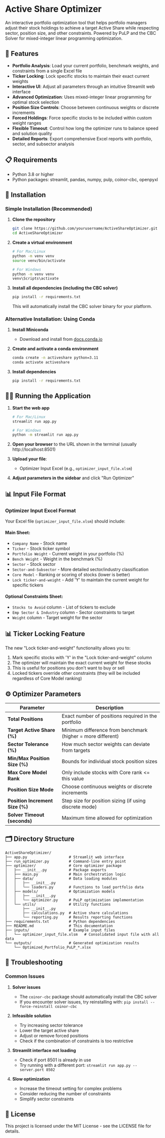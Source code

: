 # Active Share Optimizer

An interactive portfolio optimization tool that helps portfolio managers adjust their stock holdings to achieve a target Active Share while respecting sector, position size, and other constraints. Powered by PuLP and the CBC Solver for mixed-integer linear programming optimization.

## 🌟 Features

- **Portfolio Analysis**: Load your current portfolio, benchmark weights, and constraints from a single Excel file
- **Ticker Locking**: Lock specific stocks to maintain their exact current weights
- **Interactive UI**: Adjust all parameters through an intuitive Streamlit web interface
- **Advanced Optimization**: Uses mixed-integer linear programming for optimal stock selection
- **Position Size Controls**: Choose between continuous weights or discrete increments
- **Forced Holdings**: Force specific stocks to be included within custom weight ranges
- **Flexible Timeout**: Control how long the optimizer runs to balance speed and solution quality
- **Detailed Reports**: Export comprehensive Excel reports with portfolio, sector, and subsector analysis

## 📋 Requirements

- Python 3.8 or higher
- Python packages: streamlit, pandas, numpy, pulp, coinor-cbc, openpyxl

## 🚀 Installation

### Simple Installation (Recommended)

1. **Clone the repository**
   ```bash
   git clone https://github.com/yourusername/ActiveShareOptimizer.git
   cd ActiveShareOptimizer
   ```

2. **Create a virtual environment**
   ```bash
   # For Mac/Linux
   python -m venv venv
   source venv/bin/activate
   
   # For Windows
   python -m venv venv
   venv\Scripts\activate
   ```

3. **Install all dependencies (including the CBC solver)**
   ```bash
   pip install -r requirements.txt
   ```

   This will automatically install the CBC solver binary for your platform.

### Alternative Installation: Using Conda

1. **Install Miniconda**
   - Download and install from [docs.conda.io](https://docs.conda.io/en/latest/miniconda.html)

2. **Create and activate a conda environment**
   ```bash
   conda create -n activeshare python=3.11
   conda activate activeshare
   ```

3. **Install dependencies**
   ```bash
   pip install -r requirements.txt
   ```

## 🏃‍♂️ Running the Application

1. **Start the web app**
   ```bash
   # For Mac/Linux
   streamlit run app.py
   
   # For Windows
   python -m streamlit run app.py
   ```

2. **Open your browser** to the URL shown in the terminal (usually http://localhost:8501)

3. **Upload your file**:
   - Optimizer Input Excel (e.g., `optimizer_input_file.xlsm`)

4. **Adjust parameters in the sidebar** and click "Run Optimizer"

## 📊 Input File Format

### Optimizer Input Excel Format
Your Excel file (`optimizer_input_file.xlsm`) should include:

#### Main Sheet:
- `Company Name` - Stock name
- `Ticker` - Stock ticker symbol
- `Portfolio Weight` - Current weight in your portfolio (%)
- `Bench Weight` - Weight in the benchmark (%)
- `Sector` - Stock sector
- `Sector-and-Subsector` - More detailed sector/industry classification
- `Core Model` - Ranking or scoring of stocks (lower is better)
- `Lock ticker-and-weight` - Add 'Y' to maintain the current weight for specific tickers

#### Optional Constraints Sheet:
- `Stocks to Avoid` column - List of tickers to exclude
- `Emp Sector & Industry` column - Sector constraints to target
- `Weight` column - Target weight for the sector

## 📊 Ticker Locking Feature

The new "Lock ticker-and-weight" functionality allows you to:

1. Mark specific stocks with 'Y' in the "Lock ticker-and-weight" column
2. The optimizer will maintain the exact current weight for these stocks
3. This is useful for positions you don't want to buy or sell
4. Locked tickers override other constraints (they will be included regardless of Core Model ranking)

## ⚙️ Optimizer Parameters

| Parameter | Description |
|-----------|-------------|
| **Total Positions** | Exact number of positions required in the portfolio |
| **Target Active Share (%)** | Minimum difference from benchmark (higher = more different) |
| **Sector Tolerance (%)** | How much sector weights can deviate from targets |
| **Min/Max Position Size (%)** | Bounds for individual stock position sizes |
| **Max Core Model Rank** | Only include stocks with Core rank <= this value |
| **Position Size Mode** | Choose continuous weights or discrete increments |
| **Position Increment Size (%)** | Step size for position sizing (if using discrete mode) |
| **Solver Timeout (seconds)** | Maximum time allowed for optimization |

## 🗂️ Directory Structure

```
ActiveShareOptimizer/
├── app.py                   # Streamlit web interface
├── run_optimizer.py         # Command-line entry point
├── optimizer/               # Core optimizer package
│   ├── __init__.py          # Package exports
│   ├── main.py              # Main orchestration logic
│   ├── data/                # Data loading modules
│   │   ├── __init__.py
│   │   └── loaders.py       # Functions to load portfolio data
│   ├── models/              # Optimization models
│   │   ├── __init__.py
│   │   └── optimizer.py     # PuLP optimization implementation
│   └── utils/               # Utility functions
│       ├── __init__.py
│       ├── calculations.py  # Active share calculations
│       └── reporting.py     # Results reporting functions
├── requirements.txt         # Python dependencies
├── README.md                # This documentation
├── inputs/                  # Example input files
│   └── optimizer_input_file.xlsm   # Consolidated input file with all data
└── outputs/                 # Generated optimization results
    └── Optimized_Portfolio_PuLP_*.xlsx
```

## 🔧 Troubleshooting

### Common Issues

1. **Solver issues**
   - The `coinor-cbc` package should automatically install the CBC solver
   - If you encounter solver issues, try reinstalling with: `pip install --force-reinstall coinor-cbc`

2. **Infeasible solution**
   - Try increasing sector tolerance
   - Lower the target active share
   - Adjust or remove forced positions
   - Check if the combination of constraints is too restrictive

3. **Streamlit interface not loading**
   - Check if port 8501 is already in use
   - Try running with a different port: `streamlit run app.py --server.port 8502`

4. **Slow optimization**
   - Increase the timeout setting for complex problems
   - Consider reducing the number of constraints
   - Simplify sector constraints

## 📝 License

This project is licensed under the MIT License - see the LICENSE file for details.